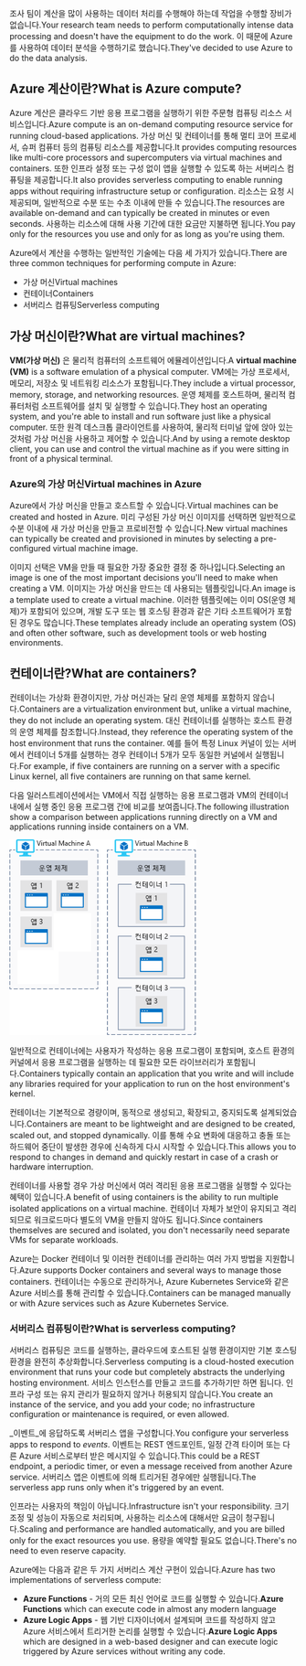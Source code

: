 <span data-ttu-id="7eafd-101">조사 팀이 계산을 많이 사용하는 데이터 처리를 수행해야 하는데 작업을 수행할 장비가 없습니다.</span><span class="sxs-lookup"><span data-stu-id="7eafd-101">Your research team needs to perform computationally intense data processing and doesn't have the equipment to do the work.</span></span> <span data-ttu-id="7eafd-102">이 때문에 Azure를 사용하여 데이터 분석을 수행하기로 했습니다.</span><span class="sxs-lookup"><span data-stu-id="7eafd-102">They've decided to use Azure to do the data analysis.</span></span>

## <a name="what-is-azure-compute"></a><span data-ttu-id="7eafd-103">Azure 계산이란?</span><span class="sxs-lookup"><span data-stu-id="7eafd-103">What is Azure compute?</span></span>
<span data-ttu-id="7eafd-104">Azure 계산은 클라우드 기반 응용 프로그램을 실행하기 위한 주문형 컴퓨팅 리소스 서비스입니다.</span><span class="sxs-lookup"><span data-stu-id="7eafd-104">Azure compute is an on-demand computing resource service for running cloud-based applications.</span></span> <span data-ttu-id="7eafd-105">가상 머신 및 컨테이너를 통해 멀티 코어 프로세서, 슈퍼 컴퓨터 등의 컴퓨팅 리소스를 제공합니다.</span><span class="sxs-lookup"><span data-stu-id="7eafd-105">It provides computing resources like multi-core processors and supercomputers via virtual machines and containers.</span></span> <span data-ttu-id="7eafd-106">또한 인프라 설정 또는 구성 없이 앱을 실행할 수 있도록 하는 서버리스 컴퓨팅을 제공합니다.</span><span class="sxs-lookup"><span data-stu-id="7eafd-106">It also provides serverless computing to enable running apps without requiring infrastructure setup or configuration.</span></span> <span data-ttu-id="7eafd-107">리소스는 요청 시 제공되며, 일반적으로 수분 또는 수초 이내에 만들 수 있습니다.</span><span class="sxs-lookup"><span data-stu-id="7eafd-107">The resources are available on-demand and can typically be created in minutes or even seconds.</span></span> <span data-ttu-id="7eafd-108">사용하는 리소스에 대해 사용 기간에 대한 요금만 지불하면 됩니다.</span><span class="sxs-lookup"><span data-stu-id="7eafd-108">You pay only for the resources you use and only for as long as you're using them.</span></span>

<span data-ttu-id="7eafd-109">Azure에서 계산을 수행하는 일반적인 기술에는 다음 세 가지가 있습니다.</span><span class="sxs-lookup"><span data-stu-id="7eafd-109">There are three common techniques for performing compute in Azure:</span></span>

- <span data-ttu-id="7eafd-110">가상 머신</span><span class="sxs-lookup"><span data-stu-id="7eafd-110">Virtual machines</span></span>
- <span data-ttu-id="7eafd-111">컨테이너</span><span class="sxs-lookup"><span data-stu-id="7eafd-111">Containers</span></span>
- <span data-ttu-id="7eafd-112">서버리스 컴퓨팅</span><span class="sxs-lookup"><span data-stu-id="7eafd-112">Serverless computing</span></span>

## <a name="what-are-virtual-machines"></a><span data-ttu-id="7eafd-113">가상 머신이란?</span><span class="sxs-lookup"><span data-stu-id="7eafd-113">What are virtual machines?</span></span>

<span data-ttu-id="7eafd-114">**VM(가상 머신)** 은 물리적 컴퓨터의 소프트웨어 에뮬레이션입니다.</span><span class="sxs-lookup"><span data-stu-id="7eafd-114">A **virtual machine (VM)** is a software emulation of a physical computer.</span></span> <span data-ttu-id="7eafd-115">VM에는 가상 프로세서, 메모리, 저장소 및 네트워킹 리소스가 포함됩니다.</span><span class="sxs-lookup"><span data-stu-id="7eafd-115">They include a virtual processor, memory, storage, and networking resources.</span></span> <span data-ttu-id="7eafd-116">운영 체제를 호스트하며, 물리적 컴퓨터처럼 소프트웨어를 설치 및 실행할 수 있습니다.</span><span class="sxs-lookup"><span data-stu-id="7eafd-116">They host an operating system, and you're able to install and run software just like a physical computer.</span></span> <span data-ttu-id="7eafd-117">또한 원격 데스크톱 클라이언트를 사용하여, 물리적 터미널 앞에 앉아 있는 것처럼 가상 머신을 사용하고 제어할 수 있습니다.</span><span class="sxs-lookup"><span data-stu-id="7eafd-117">And by using a remote desktop client, you can use and control the virtual machine as if you were sitting in front of a physical terminal.</span></span>

### <a name="virtual-machines-in-azure"></a><span data-ttu-id="7eafd-118">Azure의 가상 머신</span><span class="sxs-lookup"><span data-stu-id="7eafd-118">Virtual machines in Azure</span></span>

<span data-ttu-id="7eafd-119">Azure에서 가상 머신을 만들고 호스트할 수 있습니다.</span><span class="sxs-lookup"><span data-stu-id="7eafd-119">Virtual machines can be created and hosted in Azure.</span></span> <span data-ttu-id="7eafd-120">미리 구성된 가상 머신 이미지를 선택하면 일반적으로 수분 이내에 새 가상 머신을 만들고 프로비전할 수 있습니다.</span><span class="sxs-lookup"><span data-stu-id="7eafd-120">New virtual machines can typically be created and provisioned in minutes by selecting a pre-configured virtual machine image.</span></span>

<span data-ttu-id="7eafd-121">이미지 선택은 VM을 만들 때 필요한 가장 중요한 결정 중 하나입니다.</span><span class="sxs-lookup"><span data-stu-id="7eafd-121">Selecting an image is one of the most important decisions you'll need to make when creating a VM.</span></span> <span data-ttu-id="7eafd-122">이미지는 가상 머신을 만드는 데 사용되는 템플릿입니다.</span><span class="sxs-lookup"><span data-stu-id="7eafd-122">An image is a template used to create a virtual machine.</span></span> <span data-ttu-id="7eafd-123">이러한 템플릿에는 이미 OS(운영 체제)가 포함되어 있으며, 개발 도구 또는 웹 호스팅 환경과 같은 기타 소프트웨어가 포함된 경우도 많습니다.</span><span class="sxs-lookup"><span data-stu-id="7eafd-123">These templates already include an operating system (OS) and often other software, such as development tools or web hosting environments.</span></span>

## <a name="what-are-containers"></a><span data-ttu-id="7eafd-124">컨테이너란?</span><span class="sxs-lookup"><span data-stu-id="7eafd-124">What are containers?</span></span>

<span data-ttu-id="7eafd-125">컨테이너는 가상화 환경이지만, 가상 머신과는 달리 운영 체제를 포함하지 않습니다.</span><span class="sxs-lookup"><span data-stu-id="7eafd-125">Containers are a virtualization environment but, unlike a virtual machine, they do not include an operating system.</span></span> <span data-ttu-id="7eafd-126">대신 컨테이너를 실행하는 호스트 환경의 운영 체제를 참조합니다.</span><span class="sxs-lookup"><span data-stu-id="7eafd-126">Instead, they reference the operating system of the host environment that runs the container.</span></span> <span data-ttu-id="7eafd-127">예를 들어 특정 Linux 커널이 있는 서버에서 컨테이너 5개를 실행하는 경우 컨테이너 5개가 모두 동일한 커널에서 실행됩니다.</span><span class="sxs-lookup"><span data-stu-id="7eafd-127">For example, if five containers are running on a server with a specific Linux kernel, all five containers are running on that same kernel.</span></span>

<span data-ttu-id="7eafd-128">다음 일러스트레이션에서는 VM에서 직접 실행하는 응용 프로그램과 VM의 컨테이너 내에서 실행 중인 응용 프로그램 간에 비교를 보여줍니다.</span><span class="sxs-lookup"><span data-stu-id="7eafd-128">The following illustration show a comparison between applications running directly on a VM and applications running inside containers on a VM.</span></span>

![운영 체제가 가상 머신의 일부이며 컨테이너의 일부가 아님을 보여주는 일러스트레이션입니다.](../media/2-vm-versus-containers.png)

<span data-ttu-id="7eafd-130">일반적으로 컨테이너에는 사용자가 작성하는 응용 프로그램이 포함되며, 호스트 환경의 커널에서 응용 프로그램을 실행하는 데 필요한 모든 라이브러리가 포함됩니다.</span><span class="sxs-lookup"><span data-stu-id="7eafd-130">Containers typically contain an application that you write and will include any libraries required for your application to run on the host environment's kernel.</span></span> 

<span data-ttu-id="7eafd-131">컨테이너는 기본적으로 경량이며, 동적으로 생성되고, 확장되고, 중지되도록 설계되었습니다.</span><span class="sxs-lookup"><span data-stu-id="7eafd-131">Containers are meant to be lightweight and are designed to be created, scaled out, and stopped dynamically.</span></span> <span data-ttu-id="7eafd-132">이를 통해 수요 변화에 대응하고 충돌 또는 하드웨어 중단이 발생한 경우에 신속하게 다시 시작할 수 있습니다.</span><span class="sxs-lookup"><span data-stu-id="7eafd-132">This allows you to respond to changes in demand and quickly restart in case of a crash or hardware interruption.</span></span> 

<span data-ttu-id="7eafd-133">컨테이너를 사용할 경우 가상 머신에서 여러 격리된 응용 프로그램을 실행할 수 있다는 혜택이 있습니다.</span><span class="sxs-lookup"><span data-stu-id="7eafd-133">A benefit of using containers is the ability to run multiple isolated applications on a virtual machine.</span></span> <span data-ttu-id="7eafd-134">컨테이너 자체가 보안이 유지되고 격리되므로 워크로드마다 별도의 VM을 만들지 않아도 됩니다.</span><span class="sxs-lookup"><span data-stu-id="7eafd-134">Since containers themselves are secured and isolated, you don't necessarily need separate VMs for separate workloads.</span></span>

<span data-ttu-id="7eafd-135">Azure는 Docker 컨테이너 및 이러한 컨테이너를 관리하는 여러 가지 방법을 지원합니다.</span><span class="sxs-lookup"><span data-stu-id="7eafd-135">Azure supports Docker containers and several ways to manage those containers.</span></span> <span data-ttu-id="7eafd-136">컨테이너는 수동으로 관리하거나, Azure Kubernetes Service와 같은 Azure 서비스를 통해 관리할 수 있습니다.</span><span class="sxs-lookup"><span data-stu-id="7eafd-136">Containers can be managed manually or with Azure services such as Azure Kubernetes Service.</span></span>

### <a name="what-is-serverless-computing"></a><span data-ttu-id="7eafd-137">서버리스 컴퓨팅이란?</span><span class="sxs-lookup"><span data-stu-id="7eafd-137">What is serverless computing?</span></span>

<span data-ttu-id="7eafd-138">서버리스 컴퓨팅은 코드를 실행하는, 클라우드에 호스트된 실행 환경이지만 기본 호스팅 환경을 완전히 추상화합니다.</span><span class="sxs-lookup"><span data-stu-id="7eafd-138">Serverless computing is a cloud-hosted execution environment that runs your code but completely abstracts the underlying hosting environment.</span></span> <span data-ttu-id="7eafd-139">서비스 인스턴스를 만들고 코드를 추가하기만 하면 됩니다. 인프라 구성 또는 유지 관리가 필요하지 않거나 허용되지 않습니다.</span><span class="sxs-lookup"><span data-stu-id="7eafd-139">You create an instance of the service, and you add your code; no infrastructure configuration or maintenance is required, or even allowed.</span></span>

<span data-ttu-id="7eafd-140">_이벤트_에 응답하도록 서버리스 앱을 구성합니다.</span><span class="sxs-lookup"><span data-stu-id="7eafd-140">You configure your serverless apps to respond to _events_.</span></span> <span data-ttu-id="7eafd-141">이벤트는 REST 엔드포인트, 일정 간격 타이머 또는 다른 Azure 서비스로부터 받은 메시지일 수 있습니다.</span><span class="sxs-lookup"><span data-stu-id="7eafd-141">This could be a REST endpoint, a periodic timer, or even a message received from another Azure service.</span></span> <span data-ttu-id="7eafd-142">서버리스 앱은 이벤트에 의해 트리거된 경우에만 실행됩니다.</span><span class="sxs-lookup"><span data-stu-id="7eafd-142">The serverless app runs only when it's triggered by an event.</span></span>

<span data-ttu-id="7eafd-143">인프라는 사용자의 책임이 아닙니다.</span><span class="sxs-lookup"><span data-stu-id="7eafd-143">Infrastructure isn't your responsibility.</span></span> <span data-ttu-id="7eafd-144">크기 조정 및 성능이 자동으로 처리되며, 사용하는 리소스에 대해서만 요금이 청구됩니다.</span><span class="sxs-lookup"><span data-stu-id="7eafd-144">Scaling and performance are handled automatically, and you are billed only for the exact resources you use.</span></span> <span data-ttu-id="7eafd-145">용량을 예약할 필요도 없습니다.</span><span class="sxs-lookup"><span data-stu-id="7eafd-145">There's no need to even reserve capacity.</span></span>

<span data-ttu-id="7eafd-146">Azure에는 다음과 같은 두 가지 서버리스 계산 구현이 있습니다.</span><span class="sxs-lookup"><span data-stu-id="7eafd-146">Azure has two implementations of serverless compute:</span></span> 

- <span data-ttu-id="7eafd-147">**Azure Functions** - 거의 모든 최신 언어로 코드를 실행할 수 있습니다.</span><span class="sxs-lookup"><span data-stu-id="7eafd-147">**Azure Functions** which can execute code in almost any modern language</span></span>
- <span data-ttu-id="7eafd-148">**Azure Logic Apps** - 웹 기반 디자이너에서 설계되며 코드를 작성하지 않고 Azure 서비스에서 트리거한 논리를 실행할 수 있습니다.</span><span class="sxs-lookup"><span data-stu-id="7eafd-148">**Azure Logic Apps** which are designed in a web-based designer and can execute logic triggered by Azure services without writing any code.</span></span>
